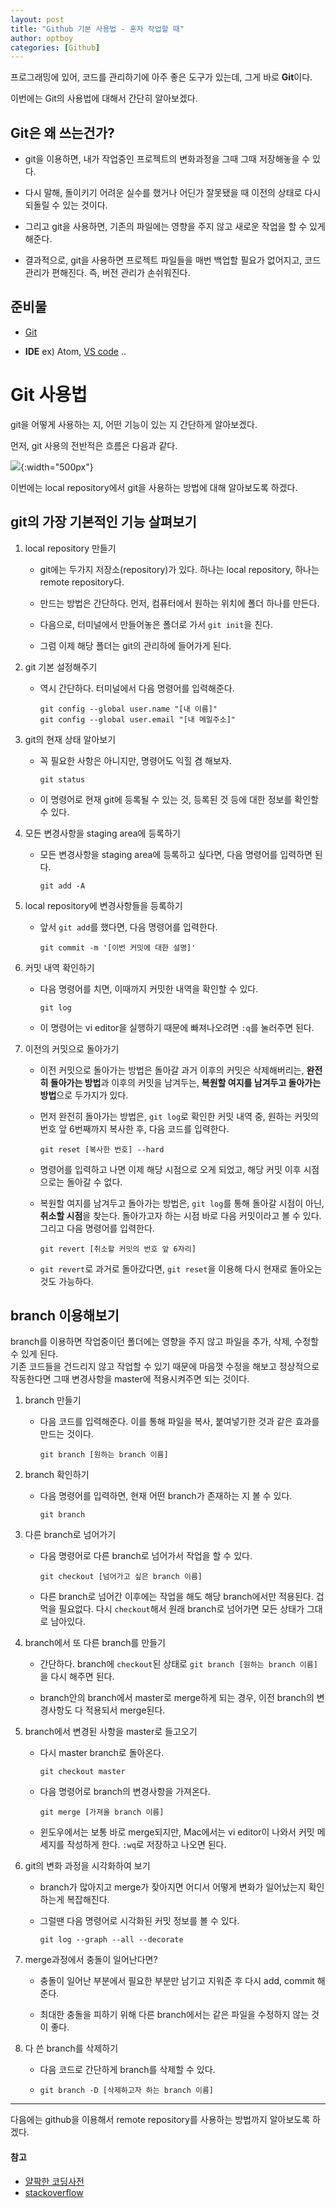 ```yaml
---
layout: post
title: "Github 기본 사용법 - 혼자 작업할 때"
author: optboy
categories: [Github]
---
```


프로그래밍에 있어, 코드를 관리하기에 아주 좋은 도구가 있는데, 그게 바로 **Git**이다.  
  
이번에는 Git의 사용법에 대해서 간단히 알아보겠다.

## Git은 왜 쓰는건가?  
  
- git을 이용하면, 내가 작업중인 프로젝트의 변화과정을 그때 그때 저장해놓을 수 있다. 

- 다시 말해, 돌이키기 어려운 실수를 했거나 어딘가 잘못됐을 때 이전의 상태로 다시 되돌릴 수 있는 것이다. 

- 그리고 git을 사용하면, 기존의 파일에는 영향을 주지 않고 새로운 작업을 할 수 있게 해준다. 

- 결과적으로, git을 사용하면 프로젝트 파일들을 매번 백업할 필요가 없어지고, 코드 관리가 편해진다. 즉, 버전 관리가 손쉬워진다.


## 준비물

- [Git](https://git-scm.com/downloads)

- **IDE** ex) Atom, [VS code](https://code.visualstudio.com/download) ..

# Git 사용법  

git을 어떻게 사용하는 지, 어떤 기능이 있는 지 간단하게 알아보겠다.  
  
먼저, git 사용의 전반적은 흐름은 다음과 같다.

![](/assets/img/github_intro/git-local-remote.png){:width="500px"}  
  
이번에는 local repository에서 git을 사용하는 방법에 대해 알아보도록 하겠다.

## git의 가장 기본적인 기능 살펴보기
  
1. local repository 만들기  
  
    - git에는 두가지 저장소(repository)가 있다. 하나는 local repository, 하나는 remote repository다. 

    - 만드는 방법은 간단하다. 먼저, 컴퓨터에서 원하는 위치에 폴더 하나를 만든다.
  
    - 다음으로, 터미널에서 만들어놓은 폴더로 가서 `git init`을 친다.  
      
    - 그럼 이제 해당 폴더는 git의 관리하에 들어가게 된다.  

2. git 기본 설정해주기  
  
    - 역시 간단하다. 터미널에서 다음 명령어를 입력해준다. 
        
        ```terminal
        git config --global user.name "[내 이름]"
        git config --global user.email "[내 메일주소]"
        ```

3. git의 현재 상태 알아보기  

    - 꼭 필요한 사항은 아니지만, 명령어도 익힐 겸 해보자.

        `git status`
    
    - 이 명령어로 현재 git에 등록될 수 있는 것, 등록된 것 등에 대한 정보를 확인할 수 있다.

4. 모든 변경사항을 staging area에 등록하기  
  
    - 모든 변경사항을 staging area에 등록하고 싶다면, 다음 명령어를 입력하면 된다.  

        `git add -A`

5. local repository에 변경사항들을 등록하기
  
    - 앞서 `git add`를 했다면, 다음 명령어를 입력한다.  

        `git commit -m '[이번 커밋에 대한 설명]'`

6. 커밋 내역 확인하기  
  
    - 다음 명령어를 치면, 이때까지 커밋한 내역을 확인할 수 있다.  

        `git log`

    - 이 명령어는 vi editor을 실행하기 때문에 빠져나오려면 `:q`를 눌러주면 된다.

7. 이전의 커밋으로 돌아가기  
  
    - 이전 커밋으로 돌아가는 방법은 돌아갈 과거 이후의 커밋은 삭제해버리는, **완전히 돌아가는 방법**과 이후의 커밋을 남겨두는, **복원할 여지를 남겨두고 돌아가는 방법**으로 두가지가 있다. 

    - 먼저 완전히 돌아가는 방법은, `git log`로 확인한 커밋 내역 중, 원하는 커밋의 번호 앞 6번째까지 복사한 후, 다음 코드를 입력한다.  

        `git reset [복사한 번호] --hard`

    - 명령어를 입력하고 나면 이제 해당 시점으로 오게 되었고, 해당 커밋 이후 시점으로는 돌아갈 수 없다. 

    - 복원할 여지를 남겨두고 돌아가는 방법은, `git log`를 통해 돌아갈 시점이 아닌, **취소할 시점**을 찾는다. 돌아가고자 하는 시점 바로 다음 커밋이라고 볼 수 있다. 그리고 다음 명령어를 입력한다.  

        `git revert [취소할 커밋의 번호 앞 6자리]`
    
    - `git revert`로 과거로 돌아갔다면, `git reset`을 이용해 다시 현재로 돌아오는 것도 가능하다. 

## branch 이용해보기

branch를 이용하면 작업중이던 폴더에는 영향을 주지 않고 파일을 추가, 삭제, 수정할 수 있게 된다.  
기존 코드들을 건드리지 않고 작업할 수 있기 때문에 마음껏 수정을 해보고 정상적으로 작동한다면 그때 변경사항을 master에 적용시켜주면 되는 것이다. 

1. branch 만들기
  
    - 다음 코드를 입력해준다. 이를 통해 파일을 복사, 붙여넣기한 것과 같은 효과를 만드는 것이다.

        `git branch [원하는 branch 이름]`

2. branch 확인하기

    - 다음 명령어를 입력하면, 현재 어떤 branch가 존재하는 지 볼 수 있다.

        `git branch`

3. 다른 branch로 넘어가기  

    - 다음 명령어로 다른 branch로 넘어가서 작업을 할 수 있다.

        `git checkout [넘어가고 싶은 branch 이름]`

    - 다른 branch로 넘어간 이후에는 작업을 해도 해당 branch에서만 적용된다. 겁먹을 필요없다. 다시 `checkout`해서 원래 branch로 넘어가면 모든 상태가 그대로 남아있다.

4. branch에서 또 다른 branch를 만들기  
  
    - 간단하다. branch에 `checkout`된 상태로 `git branch [원하는 branch 이름]`을 다시 해주면 된다.  

    - branch안의 branch에서 master로 merge하게 되는 경우, 이전 branch의 변경사항도 다 적용되서 merge된다.

5. branch에서 변경된 사항을 master로 들고오기  
  
    - 다시 master branch로 돌아온다.  

        `git checkout master`

    - 다음 명령어로 branch의 변경사항을 가져온다.

        `git merge [가져올 branch 이름]`

    - 윈도우에서는 보통 바로 merge되지만, Mac에서는 vi editor이 나와서 커밋 메세지를 작성하게 한다. `:wq`로 저장하고 나오면 된다.

6. git의 변화 과정을 시각화하여 보기

    - branch가 많아지고 merge가 잦아지면 어디서 어떻게 변화가 일어났는지 확인하는게 복잡해진다. 

    - 그럴땐 다음 명령어로 시각화된 커밋 정보를 볼 수 있다.  

        `git log --graph --all --decorate`

7. merge과정에서 충돌이 일어난다면?

    - 충돌이 일어난 부분에서 필요한 부분만 남기고 지워준 후 다시 add, commit 해준다. 

    - 최대한 충돌을 피하기 위해 다른 branch에서는 같은 파일을 수정하지 않는 것이 좋다. 

8. 다 쓴 branch를 삭제하기  

    - 다음 코드로 간단하게 branch를 삭제할 수 있다.  

    - `git branch -D [삭제하고자 하는 branch 이름]`

-----
다음에는 github을 이용해서 remote repository를 사용하는 방법까지 알아보도록 하겠다.

#### 참고 
- [얄팍한 코딩사전](https://www.youtube.com/watch?v=FXDjmsiv8fI)
- [stackoverflow](https://stackoverflow.com/questions/13072111/gits-local-repository-and-remote-repository-confusing-concepts)